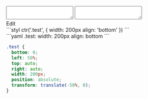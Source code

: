 <div data-size="200" class="code-cont" data-example="bottom">
    <div class="code">
        <div class="code-wrap">
            <textarea id="stylus"></textarea>
            <textarea id="css"></textarea>
            <div class="edit-code">
                <span>Edit</span>
            </div>
        </div>
    </div>
</div>


<div data-size="200" data-examples="stylus"></div>
```styl
ctr('.test', {
  width: 200px
  align: 'bottom'
})
```

<div data-size="200" data-examples="yaml"></div>
```yaml
.test:
  width: 200px
  align: bottom
```

```css
.test {
  bottom: 0;
  left: 50%;
  top: auto;
  right: auto;
  width: 200px;
  position: absolute;
  transform: translate(-50%, 0);
}
```
<div class="cf"></div>
